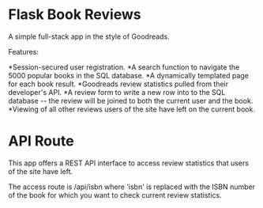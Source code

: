 # Flask Book Reviews

A simple full-stack app in the style of Goodreads.

Features:

*Session-secured user registration.
*A search function to navigate the 5000 popular books in the SQL database.
*A dynamically templated page for each book result.
*Goodreads review statistics pulled from their developer's API.
*A review form to write a new row into to the SQL database -- the review will be joined to both the current user and the book.
*Viewing of all other reviews users of the site have left on the current book.

# API Route

This app offers a REST API interface to access review statistics that users of the site have left.

The access route is /api/isbn where 'isbn' is replaced with the ISBN number of the book for which you want to check current review statistics.
